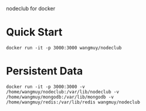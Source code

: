 nodeclub for docker

# Quick Start

```
docker run -it -p 3000:3000 wangmuy/nodeclub
```

# Persistent Data

```
docker run -it -p 3000:3000 -v /home/wangmuy/nodeclub:/var/lib/nodeclub -v /home/wangmuy/mongodb:/var/lib/mongodb -v /home/wangmuy/redis:/var/lib/redis wangmuy/nodeclub
```

